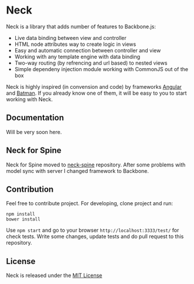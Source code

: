 # Neck

Neck is a library that adds number of features to Backbone.js:

* Live data binding between view and controller
* HTML node attributes way to create logic in views
* Easy and automatic connection between controller and view
* Working with any template engine with data binding
* Two-way routing (by refrencing and url based) to nested views
* Simple dependeny injection module working with CommonJS out of the box

Neck is highly inspired (in convension and code) by frameworks 
[Angular](http://angularjs.org/) and [Batman](http://batmanjs.org/). 
If you already know one of them, it will be easy to you to start working with Neck.

## Documentation

Will be very soon here.

## Neck for Spine

Neck for Spine moved to [neck-spine](https://github.com/smalluban/neck-spine) repository. 
After some problems with model sync with server I changed framework to Backbone.

## Contribution

Feel free to contribute project. For developing, clone project and run:

```
npm install
bower install
```

Use `npm start` and go to your browser `http://localhost:3333/test/` for check tests. 
Write some changes, update tests and do pull request to this repository.

## License

Neck is released under the [MIT License](https://raw.github.com/smalluban/neck/master/LICENSE)

